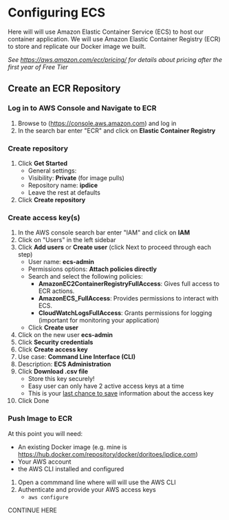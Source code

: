 # Configuring ECS
Here will will use Amazon Elastic Container Service (ECS) to host our container application. We will use Amazon Elastic Container Registry (ECR) to store and replicate our Docker image we built.

*See https://aws.amazon.com/ecr/pricing/ for details about pricing after the first year of Free Tier*

## Create an ECR Repository
### Log in to AWS Console and Navigate to ECR
1. Browse to (https://console.aws.amazon.com) and log in
2. In the search bar enter "ECR" and click on **Elastic Container Registry**

### Create repository
1. Click **Get Started**
    - General settings:
    - Visibility: **Private** (for image pulls)
    - Repository name: **ipdice**
    - Leave the rest at defaults
2. Click **Create repository**

### Create access key(s)
1.  In the AWS console search bar enter "IAM" and click on **IAM**
2.  Click on "Users" in the left sidebar
3.  Click **Add users** or **Create user** (click Next to proceed through each step)
    - User name: **ecs-admin**
    - Permissions options: **Attach policies directly**
    - Search and select the following policies:
      - **AmazonEC2ContainerRegistryFullAccess**: Gives full access to ECR actions.
      - **AmazonECS_FullAccess**: Provides permissions to interact with ECS.
      - **CloudWatchLogsFullAccess**: Grants permissions for logging (important for monitoring your application)
    - Click **Create user**
4. Click on the new user **ecs-admin**
5. Click **Security credentials**
6. Click **Create access key**
7. Use case: **Command Line Interface (CLI)**
8. Description: **ECS Administration**
9. Click **Download .csv file**
    - Store this key securely!
    - Easy user can only have 2 active access keys at a time
    - This is your <u>last chance to save</u> information about the access key
10. Click Done

### Push Image to ECR
At this point you will need:
- An existing Docker image (e.g. mine is https://hub.docker.com/repository/docker/doritoes/ipdice.com)
- Your AWS account
- the AWS CLI installed and configured

1. Open a commmand line where will will use the AWS CLI
2. Authenticate and provide your AWS access keys
    - `aws configure`
  
CONTINUE HERE
